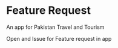 # Feature Request
An app for Pakistan Travel and Tourism

Open and Issue for Feature request in app
